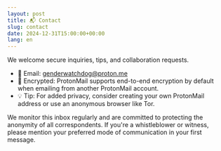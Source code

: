 ```yaml
---
layout: post
title: 📬 Contact
slug: contact
date: 2024-12-31T15:00:00+00:00
lang: en
---
```


We welcome secure inquiries, tips, and collaboration requests.

- 📧 Email: [genderwatchdog@proton.me](mailto:genderwatchdog@proton.me)
- 🔐 Encrypted: ProtonMail supports end-to-end encryption by default when emailing from another ProtonMail account.
- 💡 Tip: For added privacy, consider creating your own ProtonMail address or use an anonymous browser like Tor.

We monitor this inbox regularly and are committed to protecting the anonymity of all correspondents. If you're a whistleblower or witness, please mention your preferred mode of communication in your first message.
